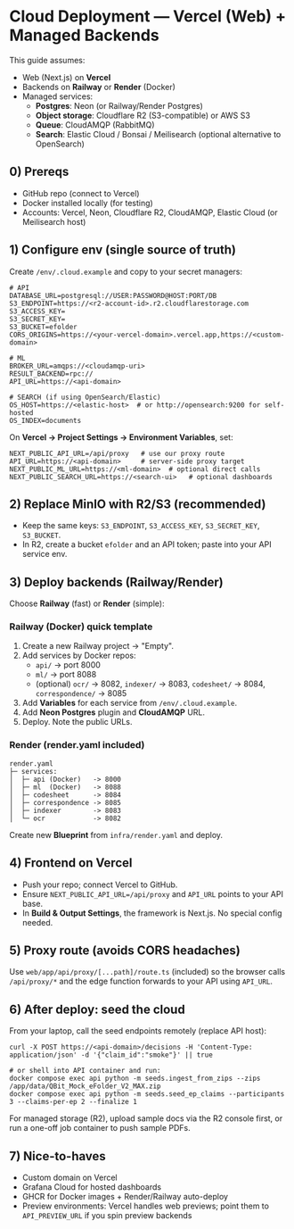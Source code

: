 # Cloud Deployment — Vercel (Web) + Managed Backends

This guide assumes:
- Web (Next.js) on **Vercel**
- Backends on **Railway** or **Render** (Docker)
- Managed services:
  - **Postgres**: Neon (or Railway/Render Postgres)
  - **Object storage**: Cloudflare R2 (S3-compatible) or AWS S3
  - **Queue**: CloudAMQP (RabbitMQ)
  - **Search**: Elastic Cloud / Bonsai / Meilisearch (optional alternative to OpenSearch)

## 0) Prereqs
- GitHub repo (connect to Vercel)
- Docker installed locally (for testing)
- Accounts: Vercel, Neon, Cloudflare R2, CloudAMQP, Elastic Cloud (or Meilisearch host)

## 1) Configure env (single source of truth)
Create `/env/.cloud.example` and copy to your secret managers:
```
# API
DATABASE_URL=postgresql://USER:PASSWORD@HOST:PORT/DB
S3_ENDPOINT=https://<r2-account-id>.r2.cloudflarestorage.com
S3_ACCESS_KEY=
S3_SECRET_KEY=
S3_BUCKET=efolder
CORS_ORIGINS=https://<your-vercel-domain>.vercel.app,https://<custom-domain>

# ML
BROKER_URL=amqps://<cloudamqp-uri>
RESULT_BACKEND=rpc://
API_URL=https://<api-domain>

# SEARCH (if using OpenSearch/Elastic)
OS_HOST=https://<elastic-host>  # or http://opensearch:9200 for self-hosted
OS_INDEX=documents
```

On **Vercel → Project Settings → Environment Variables**, set:
```
NEXT_PUBLIC_API_URL=/api/proxy   # use our proxy route
API_URL=https://<api-domain>     # server-side proxy target
NEXT_PUBLIC_ML_URL=https://<ml-domain>  # optional direct calls
NEXT_PUBLIC_SEARCH_URL=https://<search-ui>   # optional dashboards
```

## 2) Replace MinIO with R2/S3 (recommended)
- Keep the same keys: `S3_ENDPOINT`, `S3_ACCESS_KEY`, `S3_SECRET_KEY`, `S3_BUCKET`.
- In R2, create a bucket `efolder` and an API token; paste into your API service env.

## 3) Deploy backends (Railway/Render)
Choose **Railway** (fast) or **Render** (simple):

### Railway (Docker) quick template
1) Create a new Railway project → "Empty".
2) Add services by Docker repos:
   - `api/` → port 8000
   - `ml/` → port 8088
   - (optional) `ocr/` → 8082, `indexer/` → 8083, `codesheet/` → 8084, `correspondence/` → 8085
3) Add **Variables** for each service from `/env/.cloud.example`.
4) Add **Neon Postgres** plugin and **CloudAMQP** URL.
5) Deploy. Note the public URLs.

### Render (render.yaml included)
```
render.yaml
├─ services:
│  ├─ api (Docker)   -> 8000
│  ├─ ml  (Docker)   -> 8088
│  ├─ codesheet      -> 8084
│  ├─ correspondence -> 8085
│  ├─ indexer        -> 8083
│  └─ ocr            -> 8082
```
Create new **Blueprint** from `infra/render.yaml` and deploy.

## 4) Frontend on Vercel
- Push your repo; connect Vercel to GitHub.
- Ensure `NEXT_PUBLIC_API_URL=/api/proxy` and `API_URL` points to your API base.
- In **Build & Output Settings**, the framework is Next.js. No special config needed.

## 5) Proxy route (avoids CORS headaches)
Use `web/app/api/proxy/[...path]/route.ts` (included) so the browser calls `/api/proxy/*` and the edge function forwards to your API using `API_URL`.

## 6) After deploy: seed the cloud
From your laptop, call the seed endpoints remotely (replace API host):
```
curl -X POST https://<api-domain>/decisions -H 'Content-Type: application/json' -d '{"claim_id":"smoke"}' || true

# or shell into API container and run:
docker compose exec api python -m seeds.ingest_from_zips --zips /app/data/QBit_Mock_eFolder_V2_MAX.zip
docker compose exec api python -m seeds.seed_ep_claims --participants 3 --claims-per-ep 2 --finalize 1
```
For managed storage (R2), upload sample docs via the R2 console first, or run a one-off job container to push sample PDFs.

## 7) Nice-to-haves
- Custom domain on Vercel
- Grafana Cloud for hosted dashboards
- GHCR for Docker images + Render/Railway auto-deploy
- Preview environments: Vercel handles web previews; point them to `API_PREVIEW_URL` if you spin preview backends
